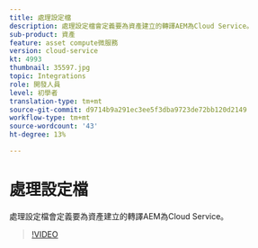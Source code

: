 ```yaml
---
title: 處理設定檔
description: 處理設定檔會定義要為資產建立的轉譯AEM為Cloud Service。
sub-product: 資產
feature: asset compute微服務
version: cloud-service
kt: 4993
thumbnail: 35597.jpg
topic: Integrations
role: 開發人員
level: 初學者
translation-type: tm+mt
source-git-commit: d9714b9a291ec3ee5f3dba9723de72bb120d2149
workflow-type: tm+mt
source-wordcount: '43'
ht-degree: 13%

---
```



# 處理設定檔

處理設定檔會定義要為資產建立的轉譯AEM為Cloud Service。

>[!VIDEO](https://video.tv.adobe.com/v/35597/?quality=12&learn=on&hidetitle=true)
